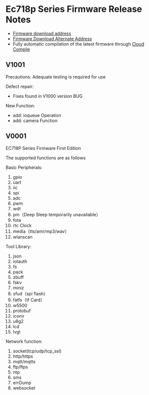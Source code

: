 # Ec718p Series Firmware Release Notes

* [Firmware download address](https://gitee.com/openLuat/LuatOS/releases)
* [Firmware Download Alternate Address](https://pan.air32.cn/s/DJTr?path=%2F)
* Fully automatic compilation of the latest firmware through [Cloud Compile](https://wiki.luatos.org/develop/compile/Cloud_compilation.html)

## V1001

Precautions:
Adequate testing is required for use


Defect repair:
* Fixes found in V1000 version BUG

New Function:
* add: ioqueue Operation
* add: camera Function


## V0001

EC718P Series Firmware First Edition

The supported functions are as follows

Basic Peripherals:

1. gpio
2. uart
3. iic
4. spi
5. adc
6. pwm
7. wdt
8. pm（Deep Sleep temporarily unavailable）
9. fota
10. rtc Clock
11. media（tts/amr/mp3/wav）
12. wlanscan

Tool Library:

1. json
2. iotauth
3. fs
4. pack
5. zbuff
7. fskv
8. miniz
9. sfud（spi flash）
10. fatfs（tf Card）
11. w5500
12. protobuf
13. iconv
14. u8g2
15. lcd
16. lvgl

Network function:

1. socket(tcp/udp/tcp_ssl)
2. http/https
3. mqtt/mqtts
4. ftp/ftps
5. ntp
6. sms
7. errDump
8. websocket
